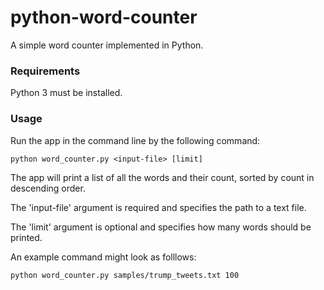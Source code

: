 # python-word-counter
A simple word counter implemented in Python.

### Requirements

Python 3 must be installed.

### Usage

Run the app in the command line by the following command:

```
python word_counter.py <input-file> [limit]
```

The app will print a list of all the words and their count, sorted by count in descending order.

The 'input-file' argument is required and specifies the path to a text file.

The 'limit' argument is optional and specifies how many words should be printed.

An example command might look as folllows:

```
python word_counter.py samples/trump_tweets.txt 100
```
